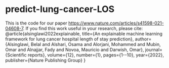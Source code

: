 # predict-lung-cancer-LOS
This is the code for our paper https://www.nature.com/articles/s41598-021-04608-7. If you find this work useful in your research, please cite: @article{alsinglawi2022explainable,   title={An explainable machine learning framework for lung cancer hospital length of stay prediction},   author={Alsinglawi, Belal and Alshari, Osama and Alorjani, Mohammed and Mubin, Omar and Alnajjar, Fady and Novoa, Mauricio and Darwish, Omar},   journal={Scientific reports},   volume={12},   number={1},   pages={1--10},   year={2022},   publisher={Nature Publishing Group} }
